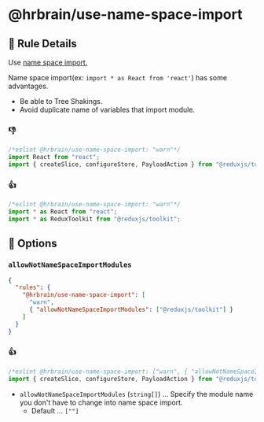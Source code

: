 # @hrbrain/use-name-space-import

## 📖 Rule Details

Use [name space import.](https://tc39.es/ecma262/#prod-NameSpaceImport)

Name space import(ex: `import * as React from 'react'`) has some advantages.

- Be able to Tree Shakings.
- Avoid duplicate name of variables that import module.

### 👎

```ts
/*eslint @hrbrain/use-name-space-import: "warn"*/
import React from "react";
import { createSlice, configureStore, PayloadAction } from "@reduxjs/toolkit";
```

### 👍

```ts
/*eslint @hrbrain/use-name-space-import: "warn"*/
import * as React from "react";
import * as ReduxToolkit from "@reduxjs/toolkit";
```

## 🔧 Options

### `allowNotNameSpaceImportModules`

```json
{
  "rules": {
    "@hrbrain/use-name-space-import": [
      "warn",
      { "allowNotNameSpaceImportModules": ["@reduxjs/toolkit"] }
    ]
  }
}
```

### 👍

```ts
/*eslint @hrbrain/use-name-space-import: ["warn", { "allowNotNameSpaceImportModules": ["@reduxjs/toolkit"] }]*/
import { createSlice, configureStore, PayloadAction } from "@reduxjs/toolkit";
```

- `allowNotNameSpaceImportModules` (`string[]`) ... Specify the module name you don't have to change into name space import.
  - Default ... `[""]`
